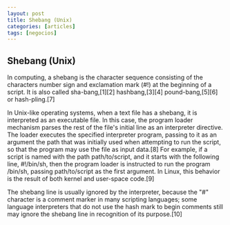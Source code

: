 ```yaml
---
layout: post
title: Shebang (Unix)
categories: [articles]
tags: [negocios]
---
```


<!--more-->

## Shebang (Unix)

In computing, a shebang is the character sequence consisting of the characters number sign and exclamation mark (#!) at the beginning of a script. It is also called sha-bang,[1][2] hashbang,[3][4] pound-bang,[5][6] or hash-pling.[7]

In Unix-like operating systems, when a text file has a shebang, it is interpreted as an executable file. In this case, the program loader mechanism parses the rest of the file's initial line as an interpreter directive. The loader executes the specified interpreter program, passing to it as an argument the path that was initially used when attempting to run the script, so that the program may use the file as input data.[8] For example, if a script is named with the path path/to/script, and it starts with the following line, #!/bin/sh, then the program loader is instructed to run the program /bin/sh, passing path/to/script as the first argument. In Linux, this behavior is the result of both kernel and user-space code.[9]

The shebang line is usually ignored by the interpreter, because the "#" character is a comment marker in many scripting languages; some language interpreters that do not use the hash mark to begin comments still may ignore the shebang line in recognition of its purpose.[10]